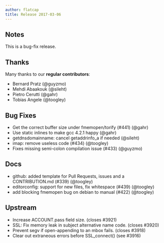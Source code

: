 ```yaml
---
author: flatcap
title: Release 2017-03-06
---
```


## Notes

This is a bug-fix release.

## Thanks

Many thanks to our **regular contributors**:

- Bernard Pratz (@guyzmo)
- Mehdi Abaakouk (@sileht)
- Pietro Cerutti (@gahr)
- Tobias Angele (@toogley)

## Bug Fixes

- Get the correct buffer size under fmemopen/torify (#441)
  (@gahr)
- Use static inlines to make gcc 4.2.1 happy (@gahr)
- getdnsdomainname: cancel getaddrinfo_a if needed
  (@sileht)
- imap: remove useless code (#434)
  (@toogley)
- Fixes missing semi-colon compilation issue (#433)
  (@guyzmo)

## Docs

- github: added template for Pull Requests, issues and a CONTRIBUTION.md (#339)
  (@toogley)
- editorconfig: support for new files, fix whitespace (#439)
  (@toogley)
- add blocking fmemopen bug on debian to manual (#422)
  (@toogley)

## Upstream

- Increase ACCOUNT.pass field size. (closes #3921)
- SSL: Fix memory leak in subject alternative name code. (closes #3920)
- Prevent segv if open-appending to an mbox fails. (closes #3918)
- Clear out extraneous errors before SSL_connect() (see #3916)

